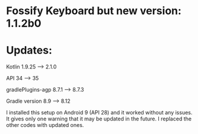 # Fossify Keyboard but new version: 1.1.2b0

# Updates:

Kotlin 1.9.25 --> 2.1.0

API 34 --> 35

gradlePlugins-agp 8.7.1 --> 8.7.3

Gradle version 8.9 --> 8.12

I installed this setup on Android 9 (API 28) and it worked without any issues. It gives only one warning that it may be updated in the future. I replaced the other codes with updated ones.

